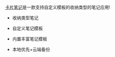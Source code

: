 
[卡片笔记](https://github.com/KnowledgeCollector/CardNote/releases)是一款支持自定义模板的收纳类型的笔记应用!

- 收纳类型笔记

- 自定义笔记模板

- 内置丰富笔记模板

- 本地优先+云端备份 

